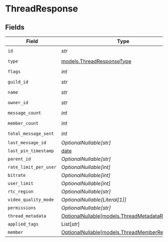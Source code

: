 # ThreadResponse


## Fields

| Field                                                                                  | Type                                                                                   | Required                                                                               | Description                                                                            |
| -------------------------------------------------------------------------------------- | -------------------------------------------------------------------------------------- | -------------------------------------------------------------------------------------- | -------------------------------------------------------------------------------------- |
| `id`                                                                                   | *str*                                                                                  | :heavy_check_mark:                                                                     | N/A                                                                                    |
| `type`                                                                                 | [models.ThreadResponseType](../models/threadresponsetype.md)                           | :heavy_check_mark:                                                                     | N/A                                                                                    |
| `flags`                                                                                | *int*                                                                                  | :heavy_check_mark:                                                                     | N/A                                                                                    |
| `guild_id`                                                                             | *str*                                                                                  | :heavy_check_mark:                                                                     | N/A                                                                                    |
| `name`                                                                                 | *str*                                                                                  | :heavy_check_mark:                                                                     | N/A                                                                                    |
| `owner_id`                                                                             | *str*                                                                                  | :heavy_check_mark:                                                                     | N/A                                                                                    |
| `message_count`                                                                        | *int*                                                                                  | :heavy_check_mark:                                                                     | N/A                                                                                    |
| `member_count`                                                                         | *int*                                                                                  | :heavy_check_mark:                                                                     | N/A                                                                                    |
| `total_message_sent`                                                                   | *int*                                                                                  | :heavy_check_mark:                                                                     | N/A                                                                                    |
| `last_message_id`                                                                      | *OptionalNullable[str]*                                                                | :heavy_minus_sign:                                                                     | N/A                                                                                    |
| `last_pin_timestamp`                                                                   | [date](https://docs.python.org/3/library/datetime.html#date-objects)                   | :heavy_minus_sign:                                                                     | N/A                                                                                    |
| `parent_id`                                                                            | *OptionalNullable[str]*                                                                | :heavy_minus_sign:                                                                     | N/A                                                                                    |
| `rate_limit_per_user`                                                                  | *OptionalNullable[int]*                                                                | :heavy_minus_sign:                                                                     | N/A                                                                                    |
| `bitrate`                                                                              | *OptionalNullable[int]*                                                                | :heavy_minus_sign:                                                                     | N/A                                                                                    |
| `user_limit`                                                                           | *OptionalNullable[int]*                                                                | :heavy_minus_sign:                                                                     | N/A                                                                                    |
| `rtc_region`                                                                           | *OptionalNullable[str]*                                                                | :heavy_minus_sign:                                                                     | N/A                                                                                    |
| `video_quality_mode`                                                                   | *OptionalNullable[Literal[1]]*                                                         | :heavy_minus_sign:                                                                     | N/A                                                                                    |
| `permissions`                                                                          | *OptionalNullable[str]*                                                                | :heavy_minus_sign:                                                                     | N/A                                                                                    |
| `thread_metadata`                                                                      | [OptionalNullable[models.ThreadMetadataResponse]](../models/threadmetadataresponse.md) | :heavy_minus_sign:                                                                     | N/A                                                                                    |
| `applied_tags`                                                                         | List[*str*]                                                                            | :heavy_minus_sign:                                                                     | N/A                                                                                    |
| `member`                                                                               | [OptionalNullable[models.ThreadMemberResponse]](../models/threadmemberresponse.md)     | :heavy_minus_sign:                                                                     | N/A                                                                                    |